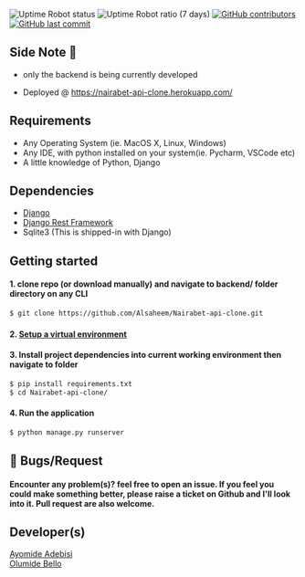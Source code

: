 ![Uptime Robot status](https://img.shields.io/uptimerobot/status/m784682119-b401cf1172c170a34a076beb?style=flat-square)
![Uptime Robot ratio (7 days)](https://img.shields.io/uptimerobot/ratio/7/m784682119-b401cf1172c170a34a076beb?style=flat-square)
[![GitHub contributors](https://img.shields.io/github/contributors/alsaheem/nairabet-api-clone?color=success&style=flat-square)](https://img.shields.io/github/contributors/alsaheem/nairabet-api-clone?color=success&style=flat-square)
[![GitHub last commit](https://img.shields.io/github/last-commit/alsaheem/nairabet-api-clone?style=flat-square)](https://img.shields.io/github/last-commit/alsaheem/nairabet-api-clone?style=flat-square)


## Side Note 📌

* only the backend is being currently developed

* Deployed @  https://nairabet-api-clone.herokuapp.com/

## Requirements
* Any Operating System (ie. MacOS X, Linux, Windows)
* Any IDE, with python installed on your system(ie. Pycharm, VSCode etc)
* A little knowledge of Python, Django


## Dependencies
* [Django](https://djangoproject.com/)
* [Django Rest Framework](https://www.django-rest-framework.org/)
* Sqlite3 (This is shipped-in with Django)

## Getting started

#### 1. clone repo (or download manually) and navigate to backend/ folder directory on any CLI


```sh
$ git clone https://github.com/Alsaheem/Nairabet-api-clone.git
```

#### 2. [Setup a virtual environment](https://programwithus.com/learn-to-code/Pip-and-virtualenv-on-Windows/)

#### 3. Install project dependencies into current working environment then navigate to folder

```sh
$ pip install requirements.txt
$ cd Nairabet-api-clone/
```

#### 4. Run the application

```sh
$ python manage.py runserver
```

## 🐛 Bugs/Request
#### Encounter any problem(s)? feel free to open an issue. If you feel you could make something better, please raise a ticket on Github and I'll look into it. Pull request are also welcome.

##  Developer(s)
[Ayomide Adebisi](https://github.com/alsaheem) <br>
[Olumide Bello](https://github.com/themaleem)